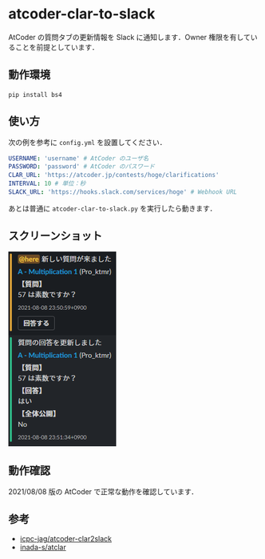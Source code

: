 # atcoder-clar-to-slack
AtCoder の質問タブの更新情報を Slack に通知します．Owner 権限を有していることを前提としています．

## 動作環境
```
pip install bs4
```

## 使い方
次の例を参考に `config.yml` を設置してください．

```yaml
USERNAME: 'username' # AtCoder のユーザ名
PASSWORD: 'password' # AtCoder のパスワード
CLAR_URL: 'https://atcoder.jp/contests/hoge/clarifications'
INTERVAL: 10 # 単位：秒
SLACK_URL: 'https://hooks.slack.com/services/hoge' # Webhook URL
```

あとは普通に `atcoder-clar-to-slack.py` を実行したら動きます．

## スクリーンショット
![スクリーンショット](./screenshot.png)

## 動作確認
2021/08/08 版の AtCoder で正常な動作を確認しています．

## 参考
- [icpc-jag/atcoder-clar2slack](https://github.com/icpc-jag/atcoder-clar2slack)
- [inada-s/atclar](https://github.com/inada-s/atclar)
